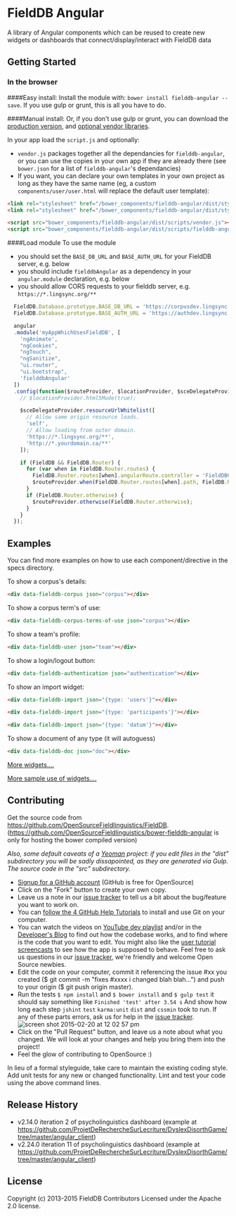 # FieldDB Angular

A library of Angular components which can be reused to create new widgets or dashboards that connect/display/interact with FieldDB data

## Getting Started

### In the browser

####Easy install:
Install the module with: `bower install fielddb-angular --save`. If you use gulp or grunt, this is all you have to do.

####Manual install:
Or, if you don't use gulp or grunt, you can download the [production version][js], and [optional vendor libraries][vendor].

[js]: https://raw.github.com/OpenSourceFieldlinguistics/bower-fielddb-angular/master/dist/scripts/fielddb-angular.js
[vendor]: https://raw.github.com/OpenSourceFieldlinguistics/bower-fielddb-angular/master/dist/scripts/vendor.js

In your app load the `script.js` and optionally:
* `vendor.js` packages together all the dependancies for `fielddb-angular`, or you can use the copies in your own app if they are already there (see `bower.json` for a list of `fielddb-angular`'s dependancies) 
* If you want, you can declare your own templates in your own project as long as they have the same name (eg, a custom `components/user/user.html` will replace the default user template):

```html
<link rel="stylesheet" href="/bower_components/fielddb-angular/dist/styles/vendor.css" />
<link rel="stylesheet" href="/bower_components/fielddb-angular/dist/styles/fielddb-angular.css" />

<script src="bower_components/fielddb-angular/dist/scripts/vendor.js"></script>
<script src="bower_components/fielddb-angular/dist/scripts/fielddb-angular.js"></script>
```

####Load module
To use the module
* you should set the `BASE_DB_URL` and `BASE_AUTH_URL` for your FieldDB server, e.g. below
* you should include `fielddbAngular` as a dependency in your `angular.module` declaration, e.g. below
* you should allow CORS requests to your fielddb server, e.g.  `https://*.lingsync.org/**`
```javascript
  FieldDB.Database.prototype.BASE_DB_URL = 'https://corpusdev.lingsync.org';
  FieldDB.Database.prototype.BASE_AUTH_URL = 'https://authdev.lingsync.org';

  angular
  .module('myAppWhichUsesFieldDB', [
    'ngAnimate',
    "ngCookies",
    "ngTouch",
    "ngSanitize",
    "ui.router",
    "ui.bootstrap",
    'fielddbAngular'
  ])
  .config(function($routeProvider, $locationProvider, $sceDelegateProvider) {
    // $locationProvider.html5Mode(true);

    $sceDelegateProvider.resourceUrlWhitelist([
      // Allow same origin resource loads.
      'self',
      // Allow loading from outer domain.
      'https://*.lingsync.org/**',
      'http://*.yourdomain.ca/**'
    ]);

    if (FieldDB && FieldDB.Router) {
      for (var when in FieldDB.Router.routes) {
        FieldDB.Router.routes[when].angularRoute.controller = 'FieldDBCorpusPagesController';
        $routeProvider.when(FieldDB.Router.routes[when].path, FieldDB.Router.routes[when].angularRoute);
      }
      if (FieldDB.Router.otherwise) {
        $routeProvider.otherwise(FieldDB.Router.otherwise);
      }
    }
  });
```

## Examples

You can find more examples on how to use each component/directive in the specs directory.


To show a corpus's details:

```html
<div data-fielddb-corpus json="corpus"></div>
```

To show a corpus term's of use:

```html
<div data-fielddb-corpus-terms-of-use json="corpus"></div>
```

To show a team's profile:

```html
<div data-fielddb-user json="team"></div>
```

To show a login/logout button:

```html
<div data-fielddb-authentication json="authentication"></div>
```

To show an import widget:

```html
<div data-fielddb-import json="{type: 'users'}"></div>
```

```html
<div data-fielddb-import json="{type: 'participants'}"></div>
```

```html
<div data-fielddb-import json="{type: 'datum'}"></div>
```

To show a document of any type (it will autoguess)

```html
<div data-fielddb-doc json="doc"></div>
```


[More widgets....](https://github.com/OpenSourceFieldlinguistics/FieldDB/tree/master/angular_client/modules/core/src/components)

[More sample use of widgets....](https://github.com/OpenSourceFieldlinguistics/FieldDB/tree/master/angular_client/modules/core/src/components)


## Contributing

Get the source code from https://github.com/OpenSourceFieldlinguistics/FieldDB. (https://github.com/OpenSourceFieldlinguistics/bower-fielddb-angular is only for hosting the bower compiled version) 

_Also, some default caveats of a [Yeoman](http://yeoman.io/) project: if you edit files in the "dist" subdirectory you will be sadly dissapointed, as they are generated via Gulp. The source code in the "src" subdirectory._

* [Signup for a GitHub account](https://github.com/signup/free) (GitHub is free for OpenSource)
* Click on the "Fork" button to create your own copy.
* Leave us a note in our [issue tracker](https://github.com/OpenSourceFieldlinguistics/FieldDB/issues) to tell us a bit about the bug/feature you want to work on.
* You can [follow the 4 GitHub Help Tutorials](http://help.github.com/) to install and use Git on your computer.
* You can watch the videos on [YouTube dev playlist](https://www.youtube.com/playlist?list=PLUrH6CNxFDrO3zLHtHAMW-8u_v7TSvE-H) and/or in the [Developer's Blog](https://wwwdev.lingsync.org/dev.html) to find out how the codebase works, and to find where is the code that you want to edit. You might also like the [user tutorial screencasts](https://www.youtube.com/playlist?list=PLUrH6CNxFDrMtraL8hTLbLsQwdw1117FT) to see how the app is supposed to behave. Feel free to ask us questions in our [issue tracker](https://github.com/OpenSourceFieldlinguistics/FieldDB/issues), we're friendly and welcome Open Source newbies.
* Edit the code on your computer, commit it referencing the issue #xx you created ($ git commit -m "fixes #xxxx i changed blah blah...") and push to your origin ($ git push origin master).
* Run the tests `$ npm install` and  `$ bower install` and `$ gulp test` it should say something like `Finished 'test' after 3.54 s` And show how long each step `jshint` `test` `karma:unit` `dist` and `cssmin` took to run. If any of these parts errors, ask us for help in the [issue tracker](https://github.com/OpenSourceFieldlinguistics/FieldDB/issues).
![screen shot 2015-02-20 at 12 02 57 pm](https://cloud.githubusercontent.com/assets/196199/6281705/8294acc2-b8f8-11e4-829e-81f29314a980.png)
* Click on the "Pull Request" button, and leave us a note about what you changed. We will look at your changes and help you bring them into the project!
* Feel the glow of contributing to OpenSource :)


In lieu of a formal styleguide, take care to maintain the existing coding style. Add unit tests for any new or changed functionality. Lint and test your code using the above command lines.



## Release History

* v2.14.0 iteration 2 of psycholinguistics dashboard (example at https://github.com/ProjetDeRechercheSurLecriture/DyslexDisorthGame/tree/master/angular_client)
* v2.24.0 iteration 11 of psycholinguistics dashboard (example at https://github.com/ProjetDeRechercheSurLecriture/DyslexDisorthGame/tree/master/angular_client)

## License
Copyright (c) 2013-2015 FieldDB Contributors
Licensed under the Apache 2.0 license.
